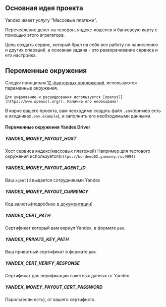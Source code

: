 ## Основная идея проекта
Yandex имеет услугу "Массовые платежи".

Перечесление денег на телефон, яндекс-кошелек и банковсую карту с помощью этого агрегатора.

Цель создать сервис, который брал на себя все работу по начислению и других операций, а основная задача - 
это разворачивание сервиса и его настройка.

## Переменные окружения
Следуя принципам [12-факторных приложений](https://12factor.net/ru/), используются
переменные окружения. 

```
Для шифрование и расшифрования используется [openssl](https://www.openssl.org/). Наличие его необходимо!
```

В корне вашего проекта, вам неоходимо создать файл `.env`(пример есть в иходниках`.env.example`),
и заполнить его необходимыми данными.

#### Переменные окружения Yandex Driver

##### YANDEX_MONEY_PAYOUT_HOST
Хост сервиса яндекс(массовых платежей)
Например для тестового окружения используется(`https://bo-demo02.yamoney.ru:9094`)

##### YANDEX_MONEY_PAYOUT_AGENT_ID
Ваш `agentId` выдается сотрудниками Yandex

##### YANDEX_MONEY_PAYOUT_CURRENCY
Код валюты(подробнее в [документации](https://tech.yandex.ru/money/doc/payment-solution/reference/datatypes-docpage/))

##### YANDEX_CERT_PATH
Сертификат который вам вернул Yandex, в формате `pem`.

##### YANDEX_PRIVATE_KEY_PATH
Ваш приватный сертификат в формате `pem`.

##### YANDEX_CERT_VERIFY_RESPONSE
Сертификат для верификации пакетных данных от Yandex.

##### YANDEX_MONEY_PAYOUT_CERT_PASSWORD
Пароль(если есть), от вашего сертификта.
